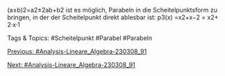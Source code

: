 (a±b)2=a2±2ab+b2
ist es möglich, Parabeln in die Scheitelpunktsform zu bringen, in der der Scheitelpunkt direkt ablesbar
ist:
p3(x) =x2+x−2 = 
x2+ 2·x·1

   Tags & Topics:
   #Scheitelpunkt
   #Parabel
   #Parabeln

[Previous: #Analysis-Lineare_Algebra-230308_91](Analysis-Lineare_Algebra-230308_91.md)

[Next: #Analysis-Lineare_Algebra-230308_91](Analysis-Lineare_Algebra-230308_91.md)